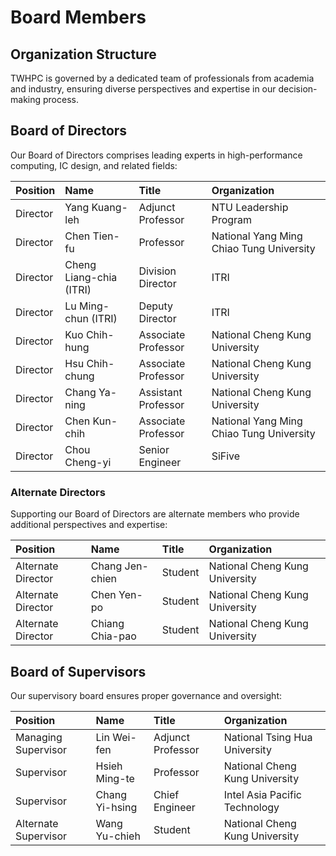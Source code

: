 # Board Members

## Organization Structure

TWHPC is governed by a dedicated team of professionals from academia and industry, ensuring diverse perspectives and expertise in our decision-making process.

## Board of Directors

Our Board of Directors comprises leading experts in high-performance computing, IC design, and related fields:

| Position | Name | Title | Organization |
|:---------|:-----|:------|:-------------|
| Director | Yang Kuang-leh | Adjunct Professor | NTU Leadership Program |
| Director | Chen Tien-fu | Professor | National Yang Ming Chiao Tung University |
| Director | Cheng Liang-chia (ITRI) | Division Director | ITRI |
| Director | Lu Ming-chun (ITRI) | Deputy Director | ITRI |
| Director | Kuo Chih-hung | Associate Professor | National Cheng Kung University |
| Director | Hsu Chih-chung | Associate Professor | National Cheng Kung University |
| Director | Chang Ya-ning | Assistant Professor | National Cheng Kung University |
| Director | Chen Kun-chih | Associate Professor | National Yang Ming Chiao Tung University |
| Director | Chou Cheng-yi | Senior Engineer | SiFive |

### Alternate Directors

Supporting our Board of Directors are alternate members who provide additional perspectives and expertise:

| Position | Name | Title | Organization |
|:---------|:-----|:------|:-------------|
| Alternate Director | Chang Jen-chien | Student | National Cheng Kung University |
| Alternate Director | Chen Yen-po | Student | National Cheng Kung University |
| Alternate Director | Chiang Chia-pao | Student | National Cheng Kung University |

## Board of Supervisors

Our supervisory board ensures proper governance and oversight:

| Position | Name | Title | Organization |
|:---------|:-----|:------|:-------------|
| Managing Supervisor | Lin Wei-fen | Adjunct Professor | National Tsing Hua University |
| Supervisor | Hsieh Ming-te | Professor | National Cheng Kung University |
| Supervisor | Chang Yi-hsing | Chief Engineer | Intel Asia Pacific Technology |
| Alternate Supervisor | Wang Yu-chieh | Student | National Cheng Kung University |
